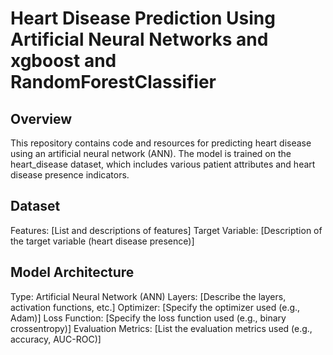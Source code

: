 # Heart Disease Prediction Using Artificial Neural Networks and xgboost and RandomForestClassifier

## Overview

This repository contains code and resources for predicting heart disease using an artificial neural network (ANN). The model is trained on the heart_disease dataset, which includes various patient attributes and heart disease presence indicators.

## Dataset

Features: [List and descriptions of features]
Target Variable: [Description of the target variable (heart disease presence)]
## Model Architecture

Type: Artificial Neural Network (ANN)
Layers: [Describe the layers, activation functions, etc.]
Optimizer: [Specify the optimizer used (e.g., Adam)]
Loss Function: [Specify the loss function used (e.g., binary crossentropy)]
Evaluation Metrics: [List the evaluation metrics used (e.g., accuracy, AUC-ROC)]
